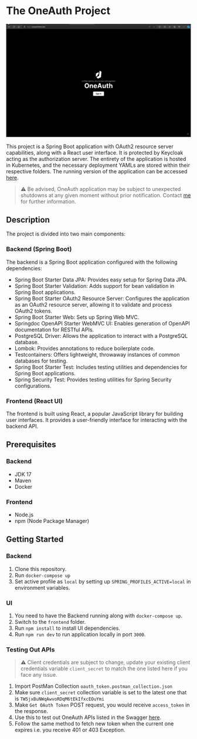 # The OneAuth Project

![OneAuth Screenshot](/screenshots/oneauth-screenshot1.png)

This project is a Spring Boot application with OAuth2 resource server capabilities, along with a React user interface. It is protected by Keycloak acting as the authorization server. The entirety of the application is hosted in Kubernetes, and the necessary deployment YAMLs are stored within their respective folders. The running version of the application can be accessed [here](https://oneauth.theiris.club/).


> :warning: Be advised, OneAuth application may be subject to unexpected shutdowns at any given moment without prior notification. Contact [me](https://www.linkedin.com/in/maheshraj-r-p-37689b164/) for further information. 

## Description

The project is divided into two main components:

### Backend (Spring Boot)

The backend is a Spring Boot application configured with the following dependencies:

- Spring Boot Starter Data JPA: Provides easy setup for Spring Data JPA.
- Spring Boot Starter Validation: Adds support for bean validation in Spring Boot applications.
- Spring Boot Starter OAuth2 Resource Server: Configures the application as an OAuth2 resource server, allowing it to validate and process OAuth2 tokens.
- Spring Boot Starter Web: Sets up Spring Web MVC.
- Springdoc OpenAPI Starter WebMVC UI: Enables generation of OpenAPI documentation for RESTful APIs.
- PostgreSQL Driver: Allows the application to interact with a PostgreSQL database.
- Lombok: Provides annotations to reduce boilerplate code.
- Testcontainers: Offers lightweight, throwaway instances of common databases for testing.
- Spring Boot Starter Test: Includes testing utilities and dependencies for Spring Boot applications.
- Spring Security Test: Provides testing utilities for Spring Security configurations.

### Frontend (React UI)

The frontend is built using React, a popular JavaScript library for building user interfaces. It provides a user-friendly interface for interacting with the backend API.

## Prerequisites

### Backend

- JDK 17
- Maven
- Docker

### Frontend

- Node.js
- npm (Node Package Manager)

## Getting Started

### Backend

1. Clone this repository.
2. Run `docker-compose up`
3. Set active profile as `local` by setting up `SPRING_PROFILES_ACTIVE=local` in environment variables.

### UI

1. You need to have the Backend running along with `docker-compose up`.
2. Switch to the `frontend` folder.
3. Run `npm install` to install UI dependencies.
4. Run `npm run dev` to run application locally in port `3000`.

### Testing Out APIs

> :warning: Client credentials are subject to change, update your existing client credentials variable `client_secret` to match the one listed here if you face any issue.

1. Import PostMan Collection `oauth_token.postman_collection.json`
2. Make sure `client_secret` collection variable is set to the latest one that is `TW5jxBuNWqAwvoRDqM6tEkIfxcEOuYmi`
3. Make `Get OAuth Token` POST request, you would receive `access_token` in the response.
4. Use this to test out OneAuth APIs listed in the Swagger [here](https://oneauth.theiris.club/api/swagger-ui/index.html).
5. Follow the same method to fetch new token when the current one expires i.e. you receive 401 or 403 Exception.